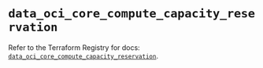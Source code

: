# `data_oci_core_compute_capacity_reservation`

Refer to the Terraform Registry for docs: [`data_oci_core_compute_capacity_reservation`](https://registry.terraform.io/providers/oracle/oci/6.37.0/docs/data-sources/core_compute_capacity_reservation).
